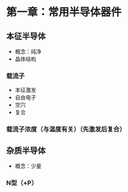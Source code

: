 # 第一章：常用半导体器件
## 本征半导体
* 概念：纯净
* 晶体结构
### 载流子
* 本征激发
* 自由电子
* 空穴
* 复合
### 载流子浓度（与温度有关）（先激发后复合）

## 杂质半导体
* 概念：少量
### N型（+P）


